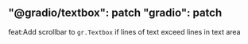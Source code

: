 "@gradio/textbox": patch
"gradio": patch
---

feat:Add scrollbar to `gr.Textbox` if lines of text exceed lines in text area

